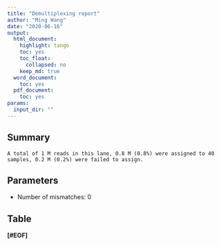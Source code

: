 ```yaml
---
title: "Demultiplexing report"
author: "Ming Wang"
date: "2020-06-16"
output:
  html_document:
    highlight: tango
    toc: yes
    toc_float:
      collapsed: no
    keep_md: true
  word_document:
    toc: yes
  pdf_document:
    toc: yes
params:
  input_dir: ""
---
```














## Summary


```
A total of 1 M reads in this lane, 0.8 M (0.8%) were assigned to 40 samples, 0.2 M (0.2%) were failed to assign.
```


## Parameters

+ Number of mismatches: 0 



## Table

<!--html_preserve--><div id="htmlwidget-d9bda3bdc38d4b5e1067" style="width:100%;height:auto;" class="datatables html-widget"></div>
<script type="application/json" data-for="htmlwidget-d9bda3bdc38d4b5e1067">{"x":{"filter":"top","filterHTML":"<tr>\n  <td><\/td>\n  <td data-type=\"character\" style=\"vertical-align: top;\">\n    <div class=\"form-group has-feedback\" style=\"margin-bottom: auto;\">\n      <input type=\"search\" placeholder=\"All\" class=\"form-control\" style=\"width: 100%;\"/>\n      <span class=\"glyphicon glyphicon-remove-circle form-control-feedback\"><\/span>\n    <\/div>\n  <\/td>\n  <td data-type=\"integer\" style=\"vertical-align: top;\">\n    <div class=\"form-group has-feedback\" style=\"margin-bottom: auto;\">\n      <input type=\"search\" placeholder=\"All\" class=\"form-control\" style=\"width: 100%;\"/>\n      <span class=\"glyphicon glyphicon-remove-circle form-control-feedback\"><\/span>\n    <\/div>\n    <div style=\"display: none; position: absolute; width: 200px;\">\n      <div data-min=\"2\" data-max=\"202905\"><\/div>\n      <span style=\"float: left;\"><\/span>\n      <span style=\"float: right;\"><\/span>\n    <\/div>\n  <\/td>\n  <td data-type=\"number\" style=\"vertical-align: top;\">\n    <div class=\"form-group has-feedback\" style=\"margin-bottom: auto;\">\n      <input type=\"search\" placeholder=\"All\" class=\"form-control\" style=\"width: 100%;\"/>\n      <span class=\"glyphicon glyphicon-remove-circle form-control-feedback\"><\/span>\n    <\/div>\n    <div style=\"display: none; position: absolute; width: 200px;\">\n      <div data-min=\"0\" data-max=\"0.2\" data-scale=\"1\"><\/div>\n      <span style=\"float: left;\"><\/span>\n      <span style=\"float: right;\"><\/span>\n    <\/div>\n  <\/td>\n<\/tr>","data":[["1","2","3","4","5","6","7","8","9","10","11","12","13","14","15","16","17","18","19","20","21","22","23","24","25","26","27","28","29","30","31","32","33","34","35","36","37","38","39","40","41"],["ATACseq_Harwich_w1118_6h_rep1","ATACseq_Harwich_w1118_6h_rep2","ATACseq_Harwich_w1118_6h_rep3","ATACseq_Harwich_w1118_6h_rep4","ATACseq_w1118_Harwich_6h_rep1","ATACseq_w1118_Harwich_6h_rep2","ATACseq_w1118_Harwich_6h_rep3","ATACseq_w1118_Harwich_6h_rep4","DNAseq_Nulei_library_sgRNA_DOX_12_days_rep1","DNAseq_Nulei_library_sgRNA_DOX_12_days_rep2","DNAseq_Nulei_library_sgRNA_DOX_12_days_rep3","DNAseq_Nulei_library_sgRNA_DOX_12_days_rep4","DNAseq_Nulei_library_sgRNA_DOX_4_days_rep1","DNAseq_Nulei_library_sgRNA_DOX_4_days_rep2","DNAseq_Nulei_library_sgRNA_DOX_4_days_rep3","DNAseq_Nulei_library_sgRNA_DOX_4_days_rep4","DNAseq_Nulei_library_sgRNA_DOX_8_days_rep1","DNAseq_Nulei_library_sgRNA_DOX_8_days_rep2","DNAseq_Nulei_library_sgRNA_DOX_8_days_rep3","DNAseq_Nulei_library_sgRNA_DOX_8_days_rep4","DNAseq_Nulei_library_sgRNA_enrich_rep1","DNAseq_Nulei_library_sgRNA_enrich_rep2","DNAseq_Nulei_library_sgRNA_enrich_rep3","DNAseq_Nulei_library_sgRNA_enrich_rep4","DNAseq_pComb3XSS_nanobody","DNAseq_pEntry_nanobody","RNAseq_Harwich_w1118_6h_rep1","RNAseq_Harwich_w1118_6h_rep2","RNAseq_nosGal4XshCG4936_ovary_rep1","RNAseq_nosGal4XshCG4936_ovary_rep2","RNAseq_nosGal4XshWhite_ovary_rep1","RNAseq_nosGal4XshWhite_ovary_rep2","RNAseq_w1118_Harwich_6h_rep1","RNAseq_w1118_Harwich_6h_rep2","small_RNAseq_GFP_4_6h_IP_rep1","small_RNAseq_GFP_4_6h_IP_rep2","small_RNAseq_Piwi_4_6h_IP_rep1","small_RNAseq_Piwi_4_6h_IP_rep2","small_RNAseq_embryo_4_6h_input_rep1","small_RNAseq_embryo_4_6h_input_rep2","undemx"],[38198,36956,49323,27717,77252,54973,56410,70669,26,120,30594,30546,3985,10834,6081,30,2,12695,10,86,24129,44303,19689,18318,610,657,29666,23749,14837,22506,15684,33190,19734,23366,63,38,7,6,24,12,202905],[0,0,0,0,0.1,0.1,0.1,0.1,0,0,0,0,0,0,0,0,0,0,0,0,0,0,0,0,0,0,0,0,0,0,0,0,0,0,0,0,0,0,0,0,0.2]],"container":"<table class=\"display\">\n  <thead>\n    <tr>\n      <th> <\/th>\n      <th>filename<\/th>\n      <th>count<\/th>\n      <th>million<\/th>\n    <\/tr>\n  <\/thead>\n<\/table>","options":{"pageLength":10,"scrollX":true,"columnDefs":[{"className":"dt-right","targets":[2,3]},{"orderable":false,"targets":0}],"order":[],"autoWidth":false,"orderClasses":false,"orderCellsTop":true}},"evals":[],"jsHooks":[]}</script><!--/html_preserve-->


**[#EOF]**
